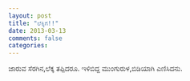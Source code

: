 ```yaml
---
layout: post
title: "ಲೆಕ್ಕಿಗ!!"
date: 2013-03-13
comments: false
categories: 
---
```



ಜಾರುವ ಸೆರಗಿನ,ಲೆಕ್ಕ ತಪ್ಪಿದರೂ. ಇಳಿಬಿದ್ದ ಮುಂಗುರುಳ,ಬಿಡಿಯಾಗಿ ಎಣಿಸಿದನು. 
